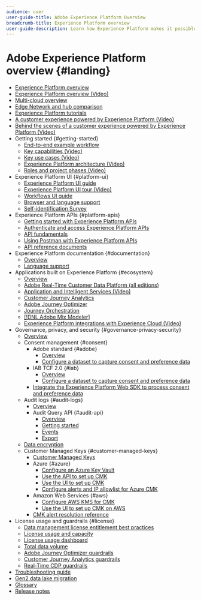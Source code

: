 ```yaml
---
audience: user
user-guide-title: Adobe Experience Platform Overview
breadcrumb-title: Experience Platform overview
user-guide-description: Learn how Experience Platform makes it possible to deliver personalized experiences to your customers in real time with guides, documentation, and tutorials.
---
```


# Adobe Experience Platform overview {#landing}

* [Experience Platform overview](home.md)
* [Experience Platform overview (Video)](video/platform-overview.md)
* [Multi-cloud overview](multi-cloud.md)
* [Edge Network and hub comparison](./edge-and-hub-comparison.md)
* [Experience Platform tutorials](https://experienceleague.adobe.com/docs/platform-learn/tutorials/overview.html)
* [A customer experience powered by Experience Platform (Video)](video/customer-experience.md)
* [Behind the scenes of a customer experience powered by Experience Platform (Video)](video/customer-experience-bts.md)
* Getting started {#getting-started}
  * [End-to-end example workflow](end-to-end-tutorial.md)
  * [Key capabilities (Video)](video/key-capabilities.md)
  * [Key use cases (Video)](video/platform-use-cases.md)
  * [Experience Platform architecture (Video)](video/platform-architecture.md)
  * [Roles and project phases (Video)](video/roles-project-phases.md)
* Experience Platform UI {#platform-ui}
  * [Experience Platform UI guide](ui-guide.md)
  * [Experience Platform UI tour (Video)](video/platform-ui.md)
  * [Workflows UI guide](workflows.md)
  * [Browser and language support](browser-language-support.md)
  * [Self-identification Survey](self-identification.md)
* Experience Platform APIs {#platform-apis}
  * [Getting started with Experience Platform APIs](api-guide.md)
  * [Authenticate and access Experience Platform APIs](api-authentication.md)
  * [API fundamentals](api-fundamentals.md)
  * [Using Postman with Experience Platform APIs](postman.md)
  * [API reference documents](https://www.adobe.com/go/platform-api-reference-en)
* Experience Platform documentation {#documentation}
  * [Overview](documentation/overview.md)
  * [Language support](documentation/language-support.md)
* Applications built on Experience Platform {#ecosystem}
  * [Overview](application-services.md)
  * [Adobe Real-Time Customer Data Platform (all editions)](https://experienceleague.adobe.com/docs/real-time-customer-data-platform.html)
  * [Application and Intelligent Services (Video)](video/application-intelligent-services.md)
  * [Customer Journey Analytics](https://experienceleague.adobe.com/docs/customer-journey-analytics.html)
  * [Adobe Journey Optimizer](https://experienceleague.adobe.com/docs/journey-optimizer.html)
  * [Journey Orchestration](https://experienceleague.adobe.com/docs/journey-orchestration.html)
  * [[!DNL Adobe Mix Modeler]](https://experienceleague.adobe.com/docs/mix-modeler.html)
  * [Experience Platform integrations with Experience Cloud (Video)](video/experience-cloud-integrations.md)
* Governance, privacy, and security {#governance-privacy-security}
  * [Overview](./governance-privacy-security/overview.md)
  * Consent management {#consent}
    * Adobe standard {#adobe}
      * [Overview](./governance-privacy-security/consent/adobe/overview.md)
      * [Configure a dataset to capture consent and preference data](./governance-privacy-security/consent/adobe/dataset.md)
    * IAB TCF 2.0 {#iab}
      * [Overview](./governance-privacy-security/consent/iab/overview.md)
      * [Configure a dataset to capture consent and preference data](./governance-privacy-security/consent/iab/dataset.md)
    * [Integrate the Experience Platform Web SDK to process consent and preference data](./governance-privacy-security/consent/sdk.md) 
  * Audit logs {#audit-logs}
    * [Overview](./governance-privacy-security/audit-logs/overview.md)
    * Audit Query API {#audit-api}
      * [Overview](./governance-privacy-security/audit-logs/api/overview.md)
      * [Getting started](./governance-privacy-security/audit-logs/api/getting-started.md)
      * [Events](./governance-privacy-security/audit-logs/api/events.md)
      * [Export](./governance-privacy-security/audit-logs/api/export.md)
  * [Data encryption](./governance-privacy-security/encryption.md)
  * Customer Managed Keys {#customer-managed-keys}
    * [Customer Managed Keys](./governance-privacy-security/customer-managed-keys/overview.md)
    * Azure {#azure}
      * [Configure an Azure Key Vault](./governance-privacy-security/customer-managed-keys/azure/azure-key-vault-config.md)
      * [Use the API to set up CMK](./governance-privacy-security/customer-managed-keys/azure/api-set-up.md)
      * [Use the UI to set up CMK](./governance-privacy-security/customer-managed-keys/azure/ui-set-up.md)
      * [Configure alerts and IP allowlist for Azure CMK](./governance-privacy-security/customer-managed-keys/azure/alerts-and-ip-access.md)
    * Amazon Web Services {#aws}
      * [Configure AWS KMS for CMK](./governance-privacy-security/customer-managed-keys/aws/configure-kms.md)
      * [Use the UI to set up CMK on AWS](./governance-privacy-security/customer-managed-keys/aws/ui-set-up.md)
    * [CMK alert resolution reference](./governance-privacy-security/customer-managed-keys/alert-resolution-reference.md)
* License usage and guardrails {#license}
  * [Data management license entitlement best practices](./license-usage-and-guardrails/data-management-best-practices.md)
  * [License usage and capacity](./license-usage-and-guardrails/capacity.md)    
  * [License usage dashboard](./license-usage-and-guardrails/license-usage-dashboard.md)
  * [Total data volume](./license-usage-and-guardrails/total-data-volume.md)
  * [Adobe Journey Optimizer guardrails](https://experienceleague.adobe.com/docs/journey-optimizer/using/get-started/guardrails.html)
  * [Customer Journey Analytics guardrails](https://experienceleague.adobe.com/docs/analytics-platform/using/cja-admin/guardrails.html)
  * [Real-Time CDP guardrails](https://experienceleague.adobe.com/docs/experience-platform/rtcdp/guardrails/overview.html)
* [Troubleshooting guide](troubleshooting.md)
* [Gen2 data lake migration](adls2-gen2-migration.md)
* [Glossary](glossary.md)
* [Release notes](https://experienceleague.adobe.com/en/docs/experience-platform/release-notes/latest)
